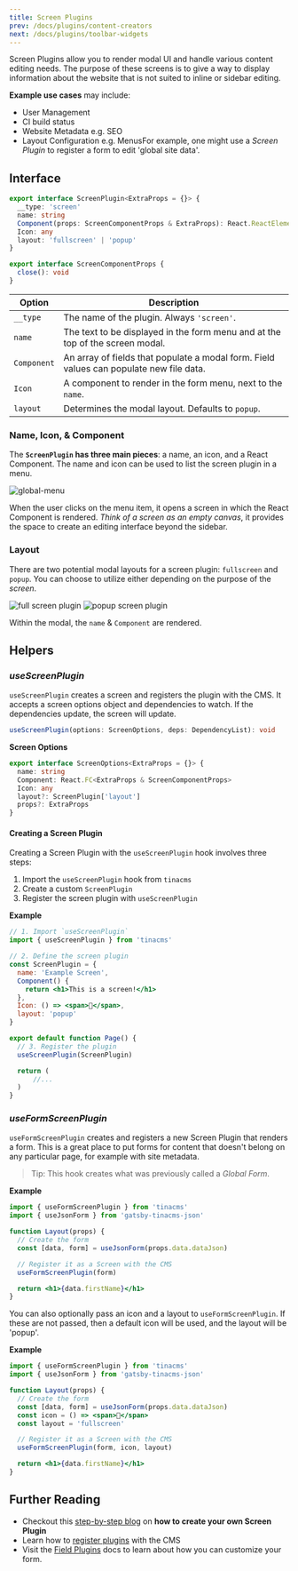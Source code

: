 ```yaml
---
title: Screen Plugins
prev: /docs/plugins/content-creators
next: /docs/plugins/toolbar-widgets
---
```


Screen Plugins allow you to render modal UI and handle various content editing needs. The purpose of these screens is to give a way to display information about the website that is not suited to inline or sidebar editing.

**Example use cases** may include:

- User Management
- CI build status
- Website Metadata e.g. SEO
- Layout Configuration e.g. MenusFor example, one might use a _Screen Plugin_ to register a form to edit 'global site data'.

## Interface

```ts
export interface ScreenPlugin<ExtraProps = {}> {
  __type: 'screen'
  name: string
  Component(props: ScreenComponentProps & ExtraProps): React.ReactElement
  Icon: any
  layout: 'fullscreen' | 'popup'
}

export interface ScreenComponentProps {
  close(): void
}
```

| Option      | Description                                                                             |
| ----------- | --------------------------------------------------------------------------------------- |
| `__type`    | The name of the plugin. Always `'screen'`.                                              |
| `name`      | The text to be displayed in the form menu and at the top of the screen modal.           |
| `Component` | An array of fields that populate a modal form. Field values can populate new file data. |
| `Icon`      | A component to render in the form menu, next to the `name`.                             |
| `layout`    | Determines the modal layout. Defaults to `popup`.                                       |

### Name, Icon, & Component

The **`ScreenPlugin` has three main pieces**: a name, an icon, and a React Component. The name and icon can be used to list the screen plugin in a menu.

![global-menu](/img/tina-grande-global-form.jpg)

When the user clicks on the menu item, it opens a screen in which the React Component is rendered. _Think of a screen as an empty canvas_, it provides the space to create an editing interface beyond the sidebar.

### Layout

There are two potential modal layouts for a screen plugin: `fullscreen` and `popup`. You can choose to utilize either depending on the purpose of the _screen_.

![full screen plugin](/img/blog/screen-plugin/fullscreen-screen-plugin.png)
![popup screen plugin](/img/blog/screen-plugin/popup-screen-plugin.png)

Within the modal, the `name` & `Component` are rendered.

## Helpers

### _useScreenPlugin_

`useScreenPlugin` creates a screen and registers the plugin with the CMS. It accepts a screen options object and dependencies to watch. If the dependencies update, the screen will update.

```ts
useScreenPlugin(options: ScreenOptions, deps: DependencyList): void
```

**Screen Options**

```ts
export interface ScreenOptions<ExtraProps = {}> {
  name: string
  Component: React.FC<ExtraProps & ScreenComponentProps>
  Icon: any
  layout?: ScreenPlugin['layout']
  props?: ExtraProps
}
```

#### Creating a Screen Plugin

Creating a Screen Plugin with the `useScreenPlugin` hook involves three steps:

1. Import the `useScreenPlugin` hook from `tinacms`
2. Create a custom `ScreenPlugin`
3. Register the screen plugin with `useScreenPlugin`

**Example**

```jsx
// 1. Import `useScreenPlugin`
import { useScreenPlugin } from 'tinacms'

// 2. Define the screen plugin
const ScreenPlugin = {
  name: 'Example Screen',
  Component() {
    return <h1>This is a screen!</h1>
  },
  Icon: () => <span>🦙</span>,
  layout: 'popup'
}

export default function Page() {
  // 3. Register the plugin
  useScreenPlugin(ScreenPlugin)

  return (
      //...
  )
}
```

### _useFormScreenPlugin_

`useFormScreenPlugin` creates and registers a new Screen Plugin that renders a form. This is a great place to put forms for content that doesn't belong on any particular page, for example with site metadata.

> Tip: This hook creates what was previously called a _Global Form_.

**Example**

```jsx
import { useFormScreenPlugin } from 'tinacms'
import { useJsonForm } from 'gatsby-tinacms-json'

function Layout(props) {
  // Create the form
  const [data, form] = useJsonForm(props.data.dataJson)

  // Register it as a Screen with the CMS
  useFormScreenPlugin(form)

  return <h1>{data.firstName}</h1>
}
```

You can also optionally pass an icon and a layout to `useFormScreenPlugin`. If these are not passed, then a default icon will be used, and the layout will be 'popup'.

**Example** 

```jsx
import { useFormScreenPlugin } from 'tinacms'
import { useJsonForm } from 'gatsby-tinacms-json'

function Layout(props) {
  // Create the form
  const [data, form] = useJsonForm(props.data.dataJson)
  const icon = () => <span>🦙</span>
  const layout = 'fullscreen'

  // Register it as a Screen with the CMS
  useFormScreenPlugin(form, icon, layout)

  return <h1>{data.firstName}</h1>
}
```

## Further Reading

- Checkout this [step-by-step blog](/blog/screen-plugins) on **how to create your own Screen Plugin**
- Learn how to [register plugins](/docs/plugins#adding-plugins) with the CMS
- Visit the [Field Plugins](/docs/plugins/fields) docs to learn about how you can customize your form.

